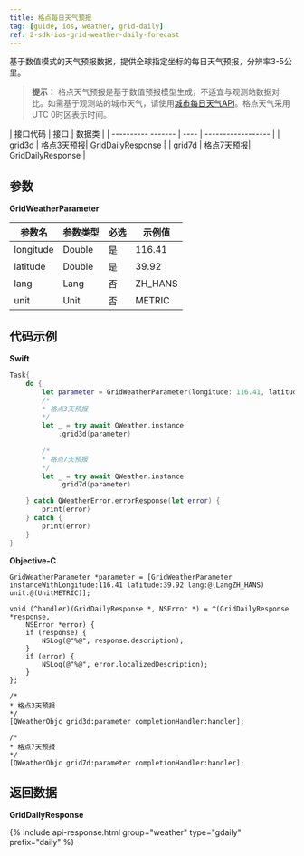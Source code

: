 ```yaml
---
title: 格点每日天气预报
tag: [guide, ios, weather, grid-daily]
ref: 2-sdk-ios-grid-weather-daily-forecast
---
```


基于数值模式的天气预报数据，提供全球指定坐标的每日天气预报，分辨率3-5公里。

> **提示：** 格点天气预报是基于数值预报模型生成，不适宜与观测站数据对比。如需基于观测站的城市天气，请使用[城市每日天气API](/docs/ios-sdk/weather/ios-weather-daily-forecast/)。格点天气采用UTC 0时区表示时间。

| 接口代码            | 接口     | 数据类             |
| ---------- ------- | ---- | ------------------ |
| grid3d | 格点3天预报| GridDailyResponse |
| grid7d | 格点7天预报| GridDailyResponse |


## 参数 

**GridWeatherParameter**

| 参数名   | 参数类型 | 必选 | 示例值 |
| -------- | -------- | ---- | ------ |
| longitude | Double | 是 | 116.41 |
| latitude | Double | 是 | 39.92 |
| lang | Lang | 否 | ZH_HANS |
| unit | Unit | 否 | METRIC |

## 代码示例

**Swift**

```swift
Task{
    do {
        let parameter = GridWeatherParameter(longitude: 116.41, latitude: 39.92)
        /*
        * 格点3天预报
        */
        let _ = try await QWeather.instance
            .grid3d(parameter)
        
        /*
        * 格点7天预报
        */
        let _ = try await QWeather.instance
            .grid7d(parameter)

    } catch QWeatherError.errorResponse(let error) {
        print(error)
    } catch {
        print(error)
    }
}
```

**Objective-C**

```objc
GridWeatherParameter *parameter = [GridWeatherParameter instanceWithLongitude:116.41 latitude:39.92 lang:@(LangZH_HANS) unit:@(UnitMETRIC)];

void (^handler)(GridDailyResponse *, NSError *) = ^(GridDailyResponse *response,
    NSError *error) {
    if (response) {
        NSLog(@"%@", response.description);
    }
    if (error) {
        NSLog(@"%@", error.localizedDescription);
    }
};

/*
* 格点3天预报
*/
[QWeatherObjc grid3d:parameter completionHandler:handler];

/*
* 格点7天预报
*/
[QWeatherObjc grid7d:parameter completionHandler:handler];
```

## 返回数据

**GridDailyResponse**

{% include api-response.html group="weather" type="gdaily" prefix="daily"  %}
